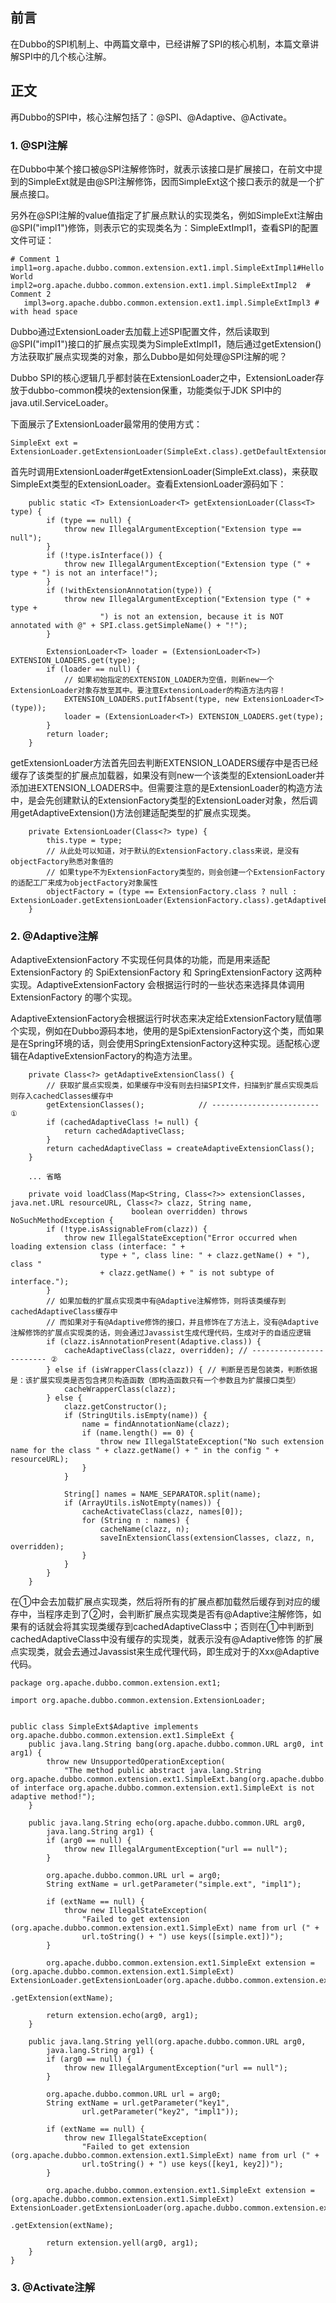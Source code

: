 ## 前言 

在Dubbo的SPI机制上、中两篇文章中，已经讲解了SPI的核心机制，本篇文章讲解SPI中的几个核心注解。

## 正文

再Dubbo的SPI中，核心注解包括了：@SPI、@Adaptive、@Activate。

### 1. @SPI注解

在Dubbo中某个接口被@SPI注解修饰时，就表示该接口是扩展接口，在前文中提到的SimpleExt就是由@SPI注解修饰，因而SimpleExt这个接口表示的就是一个扩展点接口。

另外在@SPI注解的value值指定了扩展点默认的实现类名，例如SimpleExt注解由@SPI("impl1")修饰，则表示它的实现类名为：SimpleExtImpl1，查看SPI的配置文件可证：

```
# Comment 1
impl1=org.apache.dubbo.common.extension.ext1.impl.SimpleExtImpl1#Hello World
impl2=org.apache.dubbo.common.extension.ext1.impl.SimpleExtImpl2  # Comment 2
   impl3=org.apache.dubbo.common.extension.ext1.impl.SimpleExtImpl3 # with head space
```

Dubbo通过ExtensionLoader去加载上述SPI配置文件，然后读取到@SPI("impl1")接口的扩展点实现类为SimpleExtImpl1，随后通过getExtension()方法获取扩展点实现类的对象，那么Dubbo是如何处理@SPI注解的呢？

Dubbo SPI的核心逻辑几乎都封装在ExtensionLoader之中，ExtensionLoader存放于dubbo-common模块的extension保重，功能类似于JDK SPI中的java.util.ServiceLoader。

下面展示了ExtensionLoader最常用的使用方式：
```
SimpleExt ext = ExtensionLoader.getExtensionLoader(SimpleExt.class).getDefaultExtension();
```

首先时调用ExtensionLoader#getExtensionLoader(SimpleExt.class)，来获取SimpleExt类型的ExtensionLoader。查看ExtensionLoader源码如下：

```
    public static <T> ExtensionLoader<T> getExtensionLoader(Class<T> type) {
        if (type == null) {
            throw new IllegalArgumentException("Extension type == null");
        }
        if (!type.isInterface()) {
            throw new IllegalArgumentException("Extension type (" + type + ") is not an interface!");
        }
        if (!withExtensionAnnotation(type)) {
            throw new IllegalArgumentException("Extension type (" + type +
                    ") is not an extension, because it is NOT annotated with @" + SPI.class.getSimpleName() + "!");
        }

        ExtensionLoader<T> loader = (ExtensionLoader<T>) EXTENSION_LOADERS.get(type);
        if (loader == null) {
            // 如果初始指定的EXTENSION_LOADER为空值，则新new一个ExtensionLoader对象存放至其中。要注意ExtensionLoader的构造方法内容！
            EXTENSION_LOADERS.putIfAbsent(type, new ExtensionLoader<T>(type));
            loader = (ExtensionLoader<T>) EXTENSION_LOADERS.get(type);
        }
        return loader;
    }
```
getExtensionLoader方法首先回去判断EXTENSION_LOADERS缓存中是否已经缓存了该类型的扩展点加载器，如果没有则new一个该类型的ExtensionLoader并添加进EXTENSION_LOADERS中。但需要注意的是ExtensionLoader的构造方法
中，是会先创建默认的ExtensionFactory类型的ExtensionLoader对象，然后调用getAdaptiveExtension()方法创建适配类型的扩展点实现类。

```
    private ExtensionLoader(Class<?> type) {
        this.type = type;
        // 从此处可以知道，对于默认的ExtensionFactory.class来说，是没有objectFactory熟悉对象值的
        // 如果type不为ExtensionFactory类型的，则会创建一个ExtensionFactory的适配工厂来成为objectFactory对象属性
        objectFactory = (type == ExtensionFactory.class ? null : ExtensionLoader.getExtensionLoader(ExtensionFactory.class).getAdaptiveExtension());
    }
```



### 2. @Adaptive注解

AdaptiveExtensionFactory 不实现任何具体的功能，而是用来适配 ExtensionFactory 的 SpiExtensionFactory 和 SpringExtensionFactory 这两种实现。AdaptiveExtensionFactory 会根据运行时的一些状态来选择具体调用 ExtensionFactory 的哪个实现。

AdaptiveExtensionFactory会根据运行时状态来决定给ExtensionFactory赋值哪个实现，例如在Dubbo源码本地，使用的是SpiExtensionFactory这个类，而如果
是在Spring环境的话，则会使用SpringExtensionFactory这种实现。适配核心逻辑在AdaptiveExtensionFactory的构造方法里。

```
    private Class<?> getAdaptiveExtensionClass() {
        // 获取扩展点实现类，如果缓存中没有则去扫描SPI文件，扫描到扩展点实现类后则存入cachedClasses缓存中
        getExtensionClasses();            // ------------------------ ①
        if (cachedAdaptiveClass != null) {
            return cachedAdaptiveClass;
        }
        return cachedAdaptiveClass = createAdaptiveExtensionClass();
    }

    ... 省略

    private void loadClass(Map<String, Class<?>> extensionClasses, java.net.URL resourceURL, Class<?> clazz, String name,
                           boolean overridden) throws NoSuchMethodException {
        if (!type.isAssignableFrom(clazz)) {
            throw new IllegalStateException("Error occurred when loading extension class (interface: " +
                    type + ", class line: " + clazz.getName() + "), class "
                    + clazz.getName() + " is not subtype of interface.");
        }
        // 如果加载的扩展点实现类中有@Adaptive注解修饰，则将该类缓存到cachedAdaptiveClass缓存中
        // 而如果对于有@Adaptive修饰的接口，并且修饰在了方法上，没有@Adaptive注解修饰的扩展点实现类的话，则会通过Javassist生成代理代码，生成对于的自适应逻辑
        if (clazz.isAnnotationPresent(Adaptive.class)) { 
            cacheAdaptiveClass(clazz, overridden); // ------------------------ ②  
        } else if (isWrapperClass(clazz)) { // 判断是否是包装类，判断依据是：该扩展实现类是否包含拷贝构造函数（即构造函数只有一个参数且为扩展接口类型）
            cacheWrapperClass(clazz);
        } else {
            clazz.getConstructor();
            if (StringUtils.isEmpty(name)) {
                name = findAnnotationName(clazz);
                if (name.length() == 0) {
                    throw new IllegalStateException("No such extension name for the class " + clazz.getName() + " in the config " + resourceURL);
                }
            }

            String[] names = NAME_SEPARATOR.split(name);
            if (ArrayUtils.isNotEmpty(names)) {
                cacheActivateClass(clazz, names[0]);
                for (String n : names) {
                    cacheName(clazz, n);
                    saveInExtensionClass(extensionClasses, clazz, n, overridden);
                }
            }
        }
    }    
```

在①中会去加载扩展点实现类，然后将所有的扩展点都加载然后缓存到对应的缓存中，当程序走到了②时，会判断扩展点实现类是否有@Adaptive注解修饰，如果有的话就会将其实现类缓存到cachedAdaptiveClass中；否则在①中判断到cachedAdaptiveClass中没有缓存的实现类，就表示没有@Adaptive修饰
的扩展点实现类，就会去通过Javassist来生成代理代码，即生成对于的Xxx@Adaptive代码。

```
package org.apache.dubbo.common.extension.ext1;

import org.apache.dubbo.common.extension.ExtensionLoader;


public class SimpleExt$Adaptive implements org.apache.dubbo.common.extension.ext1.SimpleExt {
    public java.lang.String bang(org.apache.dubbo.common.URL arg0, int arg1) {
        throw new UnsupportedOperationException(
            "The method public abstract java.lang.String org.apache.dubbo.common.extension.ext1.SimpleExt.bang(org.apache.dubbo.common.URL,int) of interface org.apache.dubbo.common.extension.ext1.SimpleExt is not adaptive method!");
    }

    public java.lang.String echo(org.apache.dubbo.common.URL arg0,
        java.lang.String arg1) {
        if (arg0 == null) {
            throw new IllegalArgumentException("url == null");
        }

        org.apache.dubbo.common.URL url = arg0;
        String extName = url.getParameter("simple.ext", "impl1");

        if (extName == null) {
            throw new IllegalStateException(
                "Failed to get extension (org.apache.dubbo.common.extension.ext1.SimpleExt) name from url (" +
                url.toString() + ") use keys([simple.ext])");
        }

        org.apache.dubbo.common.extension.ext1.SimpleExt extension = (org.apache.dubbo.common.extension.ext1.SimpleExt) ExtensionLoader.getExtensionLoader(org.apache.dubbo.common.extension.ext1.SimpleExt.class)
                                                                                                                                       .getExtension(extName);

        return extension.echo(arg0, arg1);
    }

    public java.lang.String yell(org.apache.dubbo.common.URL arg0,
        java.lang.String arg1) {
        if (arg0 == null) {
            throw new IllegalArgumentException("url == null");
        }

        org.apache.dubbo.common.URL url = arg0;
        String extName = url.getParameter("key1",
                url.getParameter("key2", "impl1"));

        if (extName == null) {
            throw new IllegalStateException(
                "Failed to get extension (org.apache.dubbo.common.extension.ext1.SimpleExt) name from url (" +
                url.toString() + ") use keys([key1, key2])");
        }

        org.apache.dubbo.common.extension.ext1.SimpleExt extension = (org.apache.dubbo.common.extension.ext1.SimpleExt) ExtensionLoader.getExtensionLoader(org.apache.dubbo.common.extension.ext1.SimpleExt.class)
                                                                                                                                       .getExtension(extName);

        return extension.yell(arg0, arg1);
    }
}
```


### 3. @Activate注解


